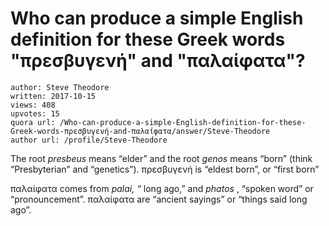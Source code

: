 # Who can produce a simple English definition for these Greek words "πρεσβυγενή" and "παλαίφατα"?

	author: Steve Theodore
	written: 2017-10-15
	views: 408
	upvotes: 15
	quora url: /Who-can-produce-a-simple-English-definition-for-these-Greek-words-πρεσβυγενή-and-παλαίφατα/answer/Steve-Theodore
	author url: /profile/Steve-Theodore


The root _presbeus_ means “elder” and the root _genos_  means “born” (think “Presbyterian” and “genetics”). πρεσβυγενή is “eldest born”, or “first born”

παλαίφατα comes from _palai, “_ long ago,” and _phatos_ , “spoken word” or “pronouncement”. παλαίφατα are “ancient sayings” or “things said long ago”.


